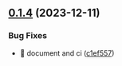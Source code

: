 

## [0.1.4](https://github.com/unipackage/datastore/compare/v0.1.2...v0.1.4) (2023-12-11)


### Bug Fixes

* 🐛 document and ci ([c1ef557](https://github.com/unipackage/datastore/commit/c1ef557e6c0eb5c5cc7c8e63c401624423ea0762))
